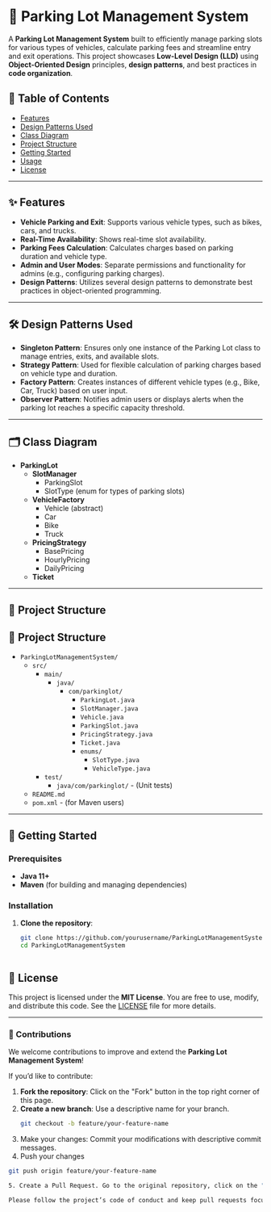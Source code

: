 # 🚗 Parking Lot Management System

A **Parking Lot Management System** built to efficiently manage parking slots for various types of vehicles, calculate parking fees and streamline entry and exit operations. This project showcases **Low-Level Design (LLD)** using **Object-Oriented Design** principles, **design patterns**, and best practices in **code organization**.

## 📝 Table of Contents
- [Features](#features)
- [Design Patterns Used](#design-patterns-used)
- [Class Diagram](#class-diagram)
- [Project Structure](#project-structure)
- [Getting Started](#getting-started)
- [Usage](#usage)
- [License](#license)

---

## ✨ Features

- **Vehicle Parking and Exit**: Supports various vehicle types, such as bikes, cars, and trucks.
- **Real-Time Availability**: Shows real-time slot availability.
- **Parking Fees Calculation**: Calculates charges based on parking duration and vehicle type.
- **Admin and User Modes**: Separate permissions and functionality for admins (e.g., configuring parking charges).
- **Design Patterns**: Utilizes several design patterns to demonstrate best practices in object-oriented programming.

---

## 🛠️ Design Patterns Used

- **Singleton Pattern**: Ensures only one instance of the Parking Lot class to manage entries, exits, and available slots.
- **Strategy Pattern**: Used for flexible calculation of parking charges based on vehicle type and duration.
- **Factory Pattern**: Creates instances of different vehicle types (e.g., Bike, Car, Truck) based on user input.
- **Observer Pattern**: Notifies admin users or displays alerts when the parking lot reaches a specific capacity threshold.

---

## 🗂️ Class Diagram

- **ParkingLot**
  - **SlotManager**
    - ParkingSlot
    - SlotType (enum for types of parking slots)
  - **VehicleFactory**
    - Vehicle (abstract)
    - Car
    - Bike
    - Truck
  - **PricingStrategy**
    - BasePricing
    - HourlyPricing
    - DailyPricing
  - **Ticket**


---

## 📂 Project Structure

## 📂 Project Structure

- `ParkingLotManagementSystem/`
  - `src/`
    - `main/`
      - `java/`
        - `com/parkinglot/`
          - `ParkingLot.java`
          - `SlotManager.java`
          - `Vehicle.java`
          - `ParkingSlot.java`
          - `PricingStrategy.java`
          - `Ticket.java`
          - `enums/`
            - `SlotType.java`
            - `VehicleType.java`
    - `test/`
      - `java/com/parkinglot/` - (Unit tests)
  - `README.md`
  - `pom.xml` - (for Maven users)


---

## 🚀 Getting Started

### Prerequisites

- **Java 11+**
- **Maven** (for building and managing dependencies)

### Installation

1. **Clone the repository**:
   ```bash
   git clone https://github.com/yourusername/ParkingLotManagementSystem.git
   cd ParkingLotManagementSystem
   


## 📜 License

This project is licensed under the **MIT License**. You are free to use, modify, and distribute this code. See the [LICENSE](LICENSE) file for more details.

---

### 📢 Contributions

We welcome contributions to improve and extend the **Parking Lot Management System**!

If you’d like to contribute:
1. **Fork the repository**: Click on the "Fork" button in the top right corner of this page.
2. **Create a new branch**: Use a descriptive name for your branch.
   ```bash
   git checkout -b feature/your-feature-name

3. Make your changes: Commit your modifications with descriptive commit messages.
4. Push your changes
  ```bash 
  git push origin feature/your-feature-name

5. Create a Pull Request. Go to the original repository, click on the "Pull Requests" tab, and submit your request.

Please follow the project’s code of conduct and keep pull requests focused on a single feature or improvement. For larger changes, open an issue first to discuss what you would like to change.


